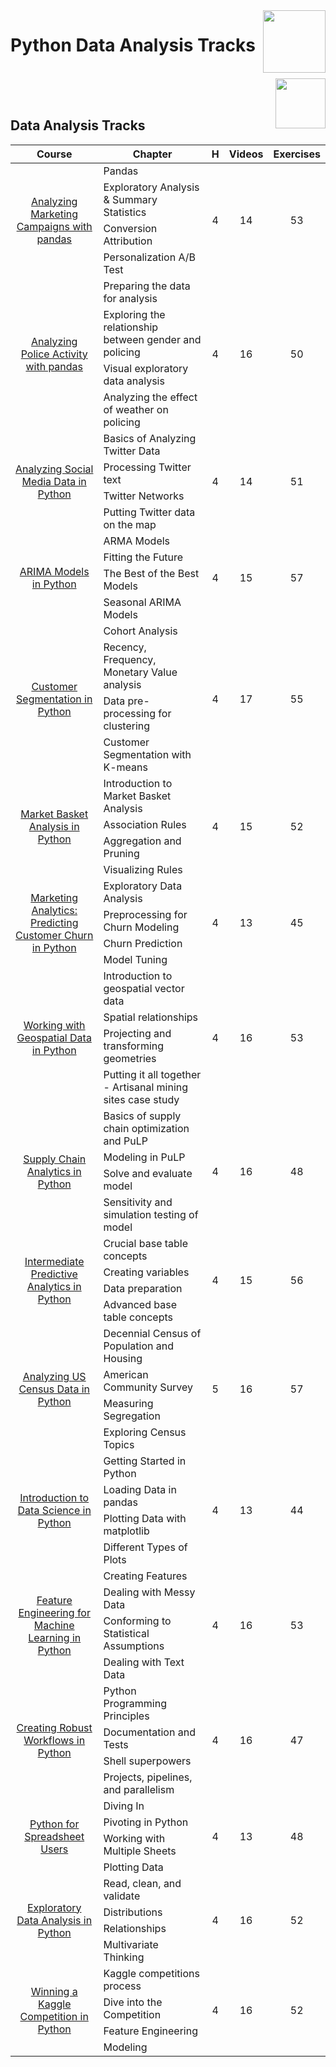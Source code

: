 <img align="right" width="100" src="https://github.com/cs-MohamedAyman/eLearning-Platforms/tree/master/DataCamp-Tracks/org-logos/datacamp.jpg">

# Python Data Analysis Tracks

<br>
<img align="right" width="80" height="80" src="https://github.com/cs-MohamedAyman/eLearning-Platforms/tree/master/DataCamp-Tracks/org-logos/python.jpg">
<br><br>

## Data Analysis Tracks

<table>
    <thead>
        <tr>
            <th width="40%">Course</th>
            <th width="60%">Chapter</th>
            <th>H</th>
            <th>Videos</th>
            <th>Exercises</th>
        </tr>
    </thead>
    <tbody>
            <tr>
                <td rowspan=4 align=center>
<a href="https://learn.datacamp.com/courses/analyzing-marketing-campaigns-with-pandas">Analyzing Marketing Campaigns with pandas</a><br>
                <td align="left">Pandas</td>
                <td rowspan=4 align="center">4</td>
                <td rowspan=4 align="center">14</td>
                <td rowspan=4 align="center">53</td>
                </td>
            </tr>
            <tr>
                <td align="left">Exploratory Analysis & Summary Statistics</td>
            </tr>
            <tr>
                <td align="left">Conversion Attribution</td>
            </tr>
            <tr>
                <td align="left">Personalization A/B Test</td>
            </tr>
            <tr>
                <td rowspan=4 align=center>
<a href="https://learn.datacamp.com/courses/analyzing-police-activity-with-pandas">Analyzing Police Activity with pandas</a><br>
                <td align="left">Preparing the data for analysis</td>
                <td rowspan=4 align="center">4</td>
                <td rowspan=4 align="center">16</td>
                <td rowspan=4 align="center">50</td>
                </td>
            </tr>
            <tr>
                <td align="left">Exploring the relationship between gender and policing</td>
            </tr>
            <tr>
                <td align="left">Visual exploratory data analysis</td>
            </tr>
            <tr>
                <td align="left">Analyzing the effect of weather on policing</td>
            </tr>
            <tr>
                <td rowspan=4 align=center>
<a href="https://learn.datacamp.com/courses/analyzing-social-media-data-in-python">Analyzing Social Media Data in Python</a><br>
                <td align="left">Basics of Analyzing Twitter Data</td>
                <td rowspan=4 align="center">4</td>
                <td rowspan=4 align="center">14</td>
                <td rowspan=4 align="center">51</td>
                </td>
            </tr>
            <tr>
                <td align="left">Processing Twitter text</td>
            </tr>
            <tr>
                <td align="left">Twitter Networks</td>
            </tr>
            <tr>
                <td align="left">Putting Twitter data on the map</td>
            </tr>
            <tr>
                <td rowspan=4 align=center>
<a href="https://learn.datacamp.com/courses/arima-models-in-python">ARIMA Models in Python</a><br>
                <td align="left">ARMA Models</td>
                <td rowspan=4 align="center">4</td>
                <td rowspan=4 align="center">15</td>
                <td rowspan=4 align="center">57</td>
                </td>
            </tr>
            <tr>
                <td align="left">Fitting the Future</td>
            </tr>
            <tr>
                <td align="left">The Best of the Best Models</td>
            </tr>
            <tr>
                <td align="left">Seasonal ARIMA Models</td>
            </tr>
            <tr>
                <td rowspan=4 align=center>
<a href="https://learn.datacamp.com/courses/customer-segmentation-in-python">Customer Segmentation in Python</a><br>
                <td align="left">Cohort Analysis</td>
                <td rowspan=4 align="center">4</td>
                <td rowspan=4 align="center">17</td>
                <td rowspan=4 align="center">55</td>
                </td>
            </tr>
            <tr>
                <td align="left">Recency, Frequency, Monetary Value analysis</td>
            </tr>
            <tr>
                <td align="left">Data pre-processing for clustering</td>
            </tr>
            <tr>
                <td align="left">Customer Segmentation with K-means</td>
            </tr>
            <tr>
                <td rowspan=4 align=center>
<a href="https://learn.datacamp.com/courses/market-basket-analysis-in-python">Market Basket Analysis in Python</a><br>
                <td align="left">Introduction to Market Basket Analysis</td>
                <td rowspan=4 align="center">4</td>
                <td rowspan=4 align="center">15</td>
                <td rowspan=4 align="center">52</td>
                </td>
            </tr>
            <tr>
                <td align="left">Association Rules</td>
            </tr>
            <tr>
                <td align="left">Aggregation and Pruning</td>
            </tr>
            <tr>
                <td align="left">Visualizing Rules</td>
            </tr>
            <tr>
                <td rowspan=4 align=center>
<a href="https://learn.datacamp.com/courses/marketing-analytics-predicting-customer-churn-in-python">Marketing Analytics: Predicting Customer Churn in Python</a><br>
                <td align="left">Exploratory Data Analysis</td>
                <td rowspan=4 align="center">4</td>
                <td rowspan=4 align="center">13</td>
                <td rowspan=4 align="center">45</td>
                </td>
            </tr>
            <tr>
                <td align="left">Preprocessing for Churn Modeling</td>
            </tr>
            <tr>
                <td align="left">Churn Prediction</td>
            </tr>
            <tr>
                <td align="left">Model Tuning</td>
            </tr>
            <tr>
                <td rowspan=4 align=center>
<a href="https://learn.datacamp.com/courses/working-with-geospatial-data-in-python">Working with Geospatial Data in Python</a><br>
                <td align="left">Introduction to geospatial vector data</td>
                <td rowspan=4 align="center">4</td>
                <td rowspan=4 align="center">16</td>
                <td rowspan=4 align="center">53</td>
                </td>
            </tr>
            <tr>
                <td align="left">Spatial relationships</td>
            </tr>
            <tr>
                <td align="left">Projecting and transforming geometries</td>
            </tr>
            <tr>
                <td align="left">Putting it all together - Artisanal mining sites case study</td>
            </tr>
            <tr>
                <td rowspan=4 align=center>
<a href="https://learn.datacamp.com/courses/supply-chain-analytics-in-python">Supply Chain Analytics in Python</a><br>
                <td align="left">Basics of supply chain optimization and PuLP</td>
                <td rowspan=4 align="center">4</td>
                <td rowspan=4 align="center">16</td>
                <td rowspan=4 align="center">48</td>
                </td>
            </tr>
            <tr>
                <td align="left">Modeling in PuLP</td>
            </tr>
            <tr>
                <td align="left">Solve and evaluate model</td>
            </tr>
            <tr>
                <td align="left">Sensitivity and simulation testing of model</td>
            </tr>
            <tr>
                <td rowspan=4 align=center>
<a href="https://learn.datacamp.com/courses/intermediate-predictive-analytics-in-python">Intermediate Predictive Analytics in Python</a><br>
                <td align="left">Crucial base table concepts</td>
                <td rowspan=4 align="center">4</td>
                <td rowspan=4 align="center">15</td>
                <td rowspan=4 align="center">56</td>
                </td>
            </tr>
            <tr>
                <td align="left">Creating variables</td>
            </tr>
            <tr>
                <td align="left">Data preparation</td>
            </tr>
            <tr>
                <td align="left">Advanced base table concepts</td>
            </tr>
            <tr>
                <td rowspan=4 align=center>
<a href="https://learn.datacamp.com/courses/analyzing-us-census-data-in-python">Analyzing US Census Data in Python</a><br>
                <td align="left">Decennial Census of Population and Housing</td>
                <td rowspan=4 align="center">5</td>
                <td rowspan=4 align="center">16</td>
                <td rowspan=4 align="center">57</td>
                </td>
            </tr>
            <tr>
                <td align="left">American Community Survey</td>
            </tr>
            <tr>
                <td align="left">Measuring Segregation</td>
            </tr>
            <tr>
                <td align="left">Exploring Census Topics</td>
            </tr>
            <tr>
                <td rowspan=4 align=center>
<a href="https://learn.datacamp.com/courses/introduction-to-data-science-in-python">Introduction to Data Science in Python</a><br>
                <td align="left">Getting Started in Python</td>
                <td rowspan=4 align="center">4</td>
                <td rowspan=4 align="center">13</td>
                <td rowspan=4 align="center">44</td>
                </td>
            </tr>
            <tr>
                <td align="left">Loading Data in pandas</td>
            </tr>
            <tr>
                <td align="left">Plotting Data with matplotlib</td>
            </tr>
            <tr>
                <td align="left">Different Types of Plots</td>
            </tr>
            <tr>
                <td rowspan=4 align=center>
<a href="https://learn.datacamp.com/courses/feature-engineering-for-machine-learning-in-python">Feature Engineering for Machine Learning in Python</a><br>
                <td align="left">Creating Features</td>
                <td rowspan=4 align="center">4</td>
                <td rowspan=4 align="center">16</td>
                <td rowspan=4 align="center">53</td>
                </td>
            </tr>
            <tr>
                <td align="left">Dealing with Messy Data</td>
            </tr>
            <tr>
                <td align="left">Conforming to Statistical Assumptions</td>
            </tr>
            <tr>
                <td align="left">Dealing with Text Data</td>
            </tr>
            <tr>
                <td rowspan=4 align=center>
<a href="https://learn.datacamp.com/courses/creating-robust-workflows-in-python">Creating Robust Workflows in Python</a><br>
                <td align="left">Python Programming Principles</td>
                <td rowspan=4 align="center">4</td>
                <td rowspan=4 align="center">16</td>
                <td rowspan=4 align="center">47</td>
                </td>
            </tr>
            <tr>
                <td align="left">Documentation and Tests</td>
            </tr>
            <tr>
                <td align="left">Shell superpowers</td>
            </tr>
            <tr>
                <td align="left">Projects, pipelines, and parallelism</td>
            </tr>
            <tr>
                <td rowspan=4 align=center>
<a href="https://learn.datacamp.com/courses/python-for-spreadsheet-users">Python for Spreadsheet Users</a><br>
                <td align="left">Diving In</td>
                <td rowspan=4 align="center">4</td>
                <td rowspan=4 align="center">13</td>
                <td rowspan=4 align="center">48</td>
                </td>
            </tr>
            <tr>
                <td align="left">Pivoting in Python</td>
            </tr>
            <tr>
                <td align="left">Working with Multiple Sheets</td>
            </tr>
            <tr>
                <td align="left">Plotting Data</td>
            </tr>
            <tr>
                <td rowspan=4 align=center>
<a href="https://learn.datacamp.com/courses/exploratory-data-analysis-in-python">Exploratory Data Analysis in Python</a><br>
                <td align="left">Read, clean, and validate</td>
                <td rowspan=4 align="center">4</td>
                <td rowspan=4 align="center">16</td>
                <td rowspan=4 align="center">52</td>
                </td>
            </tr>
            <tr>
                <td align="left">Distributions</td>
            </tr>
            <tr>
                <td align="left">Relationships</td>
            </tr>
            <tr>
                <td align="left">Multivariate Thinking</td>
            </tr>
            <tr>
                <td rowspan=4 align=center>
<a href="https://learn.datacamp.com/courses/winning-a-kaggle-competition-in-python">Winning a Kaggle Competition in Python</a><br>
                <td align="left">Kaggle competitions process</td>
                <td rowspan=4 align="center">4</td>
                <td rowspan=4 align="center">16</td>
                <td rowspan=4 align="center">52</td>
                </td>
            </tr>
            <tr>
                <td align="left">Dive into the Competition</td>
            </tr>
            <tr>
                <td align="left">Feature Engineering</td>
            </tr>
            <tr>
                <td align="left">Modeling</td>
            </tr>
    </tbody>
</table>
